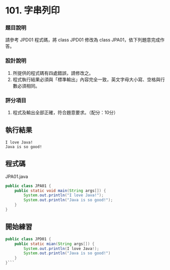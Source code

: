 # 101. 字串列印

### 題目說明 ###

請參考 JPD01 程式碼，將 class JPD01 修改為 class JPA01，依下列題意完成作答。

### 設計說明 ###

1. 所提供的程式碼有四處錯誤，請修改之。
2. 程式執行結果必須與「標準輸出」內容完全一致，英文字母大小寫、空格與行數必須相同。

### 評分項目 ###

1. 程式及輸出全部正確，符合題意要求。（配分：10分）

## 執行結果

```
I love Java!
Java is so good!

```

## 程式碼

JPA01.java

```java
public class JPA01 {
    public static void main(String args[]) {  
        System.out.println("I love Java!");       
        System.out.println("Java is so good!"); 
    }
}
```

## 開始練習

```java
public class JPD01 {
    public static mian(String args[]) {
        System.out.println(I love Java!);
        System.out.println("Java is so good!")
    }
}```
